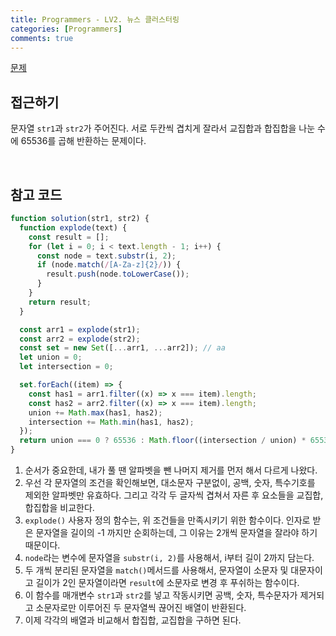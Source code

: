 ```yaml
---
title: Programmers - LV2. 뉴스 클러스터링
categories: [Programmers]
comments: true
---
```


[문제](https://programmers.co.kr/learn/courses/30/lessons/17677)

## 접근하기

문자열 `str1`과 `str2`가 주어진다. 서로 두칸씩 겹치게 잘라서 교집합과 합집합을 나눈 수에 65536를 곱해 반환하는 문제이다.

<br>

## 참고 코드

```js
function solution(str1, str2) {
  function explode(text) {
    const result = [];
    for (let i = 0; i < text.length - 1; i++) {
      const node = text.substr(i, 2);
      if (node.match(/[A-Za-z]{2}/)) {
        result.push(node.toLowerCase());
      }
    }
    return result;
  }

  const arr1 = explode(str1);
  const arr2 = explode(str2);
  const set = new Set([...arr1, ...arr2]); // aa
  let union = 0;
  let intersection = 0;

  set.forEach((item) => {
    const has1 = arr1.filter((x) => x === item).length;
    const has2 = arr2.filter((x) => x === item).length;
    union += Math.max(has1, has2);
    intersection += Math.min(has1, has2);
  });
  return union === 0 ? 65536 : Math.floor((intersection / union) * 65536);
}
```

1. 순서가 중요한데, 내가 풀 땐 알파벳을 뺀 나머지 제거를 먼저 해서 다르게 나왔다.
2. 우선 각 문자열의 조건을 확인해보면, 대소문자 구분없이, 공백, 숫자, 특수기호를 제외한 알파벳만 유효하다. 그리고 각각 두 글자씩 겹쳐서 자른 후 요소들을 교집합, 합집합을 비교한다.
3. `explode()` 사용자 정의 함수는, 위 조건들을 만족시키기 위한 함수이다.
   인자로 받은 문자열을 길이의 -1 까지만 순회하는데, 그 이유는 2개씩 문자열을 잘라야 하기 때문이다.
4. `node`라는 변수에 문자열을 `substr(i, 2)`를 사용해서, i부터 길이 2까지 담는다.
5. 두 개씩 분리된 문자열을 `match()`메서드를 사용해서, 문자열이 소문자 및 대문자이고 길이가 2인 문자열이라면 `result`에 소문자로 변경 후 푸쉬하는 함수이다.
6. 이 함수를 매개변수 `str1`과 `str2`를 넣고 작동시키면 공백, 숫자, 특수문자가 제거되고 소문자로만 이루어진 두 문자열씩 끊어진 배열이 반환된다.
7. 이제 각각의 배열과 비교해서 합집합, 교집합을 구하면 된다.
